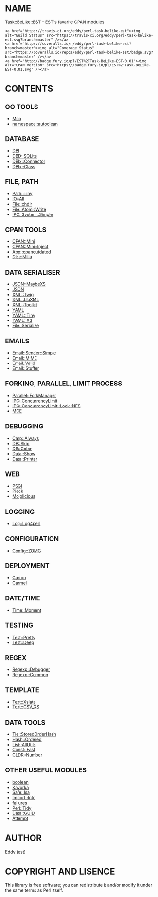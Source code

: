 # NAME

Task::BeLike::EST - EST's favarite CPAN modules

<div>

    <a href="https://travis-ci.org/eddy/perl-task-belike-est"><img alt="Build Status" src="https://travis-ci.org/eddy/perl-task-belike-est.svg?branch=master" /></a>
    <a href="https://coveralls.io/r/eddy/perl-task-belike-est?branch=master"><img alt="Coverage Status" src="https://coveralls.io/repos/eddy/perl-task-belike-est/badge.svg?branch=master" /></a>
    <a href="http://badge.fury.io/pl/EST%2FTask-BeLike-EST-0.01"><img alt="CPAN version" src="https://badge.fury.io/pl/EST%2FTask-BeLike-EST-0.01.svg" /></a>
</div>

# CONTENTS

## OO TOOLS

- [Moo](https://metacpan.org/pod/Moo)
- [namespace::autoclean](https://metacpan.org/pod/namespace::autoclean)

## DATABASE

- [DBI](https://metacpan.org/pod/DBI)
- [DBD::SQLite](https://metacpan.org/pod/DBD::SQLite)
- [DBIx::Connector](https://metacpan.org/pod/DBIx::Connector)
- [DBIx::Class](https://metacpan.org/pod/DBIx::Class)

## FILE, PATH

- [Path::Tiny](https://metacpan.org/pod/Path::Tiny)
- [IO::All](https://metacpan.org/pod/IO::All)
- [File::chdir](https://metacpan.org/pod/File::chdir)
- [File::AtomicWrite](https://metacpan.org/pod/File::AtomicWrite)
- [IPC::System::Simple](https://metacpan.org/pod/IPC::System::Simple)

## CPAN TOOLS

- [CPAN::Mini](https://metacpan.org/pod/CPAN::Mini)
- [CPAN::Mini::Inject](https://metacpan.org/pod/CPAN::Mini::Inject)
- [App::cpanoutdated](https://metacpan.org/pod/App::cpanoutdated)
- [Dist::Milla](https://metacpan.org/pod/Dist::Milla)

## DATA SERIALISER

- [JSON::MaybeXS](https://metacpan.org/pod/JSON::MaybeXS)
- [JSON](https://metacpan.org/pod/JSON)
- [XML::Twig](https://metacpan.org/pod/XML::Twig)
- [XML::LibXML](https://metacpan.org/pod/XML::LibXML)
- [XML::Toolkit](https://metacpan.org/pod/XML::Toolkit)
- [YAML](https://metacpan.org/pod/YAML)
- [YAML::Tiny](https://metacpan.org/pod/YAML::Tiny)
- [YAML::XS](https://metacpan.org/pod/YAML::XS)
- [File::Serialize](https://metacpan.org/pod/File::Serialize)

## EMAILS

- [Email::Sender::Simple](https://metacpan.org/pod/Email::Sender::Simple)
- [Email::MIME](https://metacpan.org/pod/Email::MIME)
- [Email::Valid](https://metacpan.org/pod/Email::Valid)
- [Email::Stuffer](https://metacpan.org/pod/Email::Stuffer)

## FORKING, PARALLEL, LIMIT PROCESS

- [Parallel::ForkManager](https://metacpan.org/pod/Parallel::ForkManager)
- [IPC::ConcurrencyLimit](https://metacpan.org/pod/IPC::ConcurrencyLimit)
- [IPC::ConcurrencyLimit::Lock::NFS](https://metacpan.org/pod/IPC::ConcurrencyLimit::Lock::NFS)
- [MCE](https://metacpan.org/pod/MCE)

## DEBUGGING

- [Carp::Always](https://metacpan.org/pod/Carp::Always)
- [DB::Skip](https://metacpan.org/pod/DB::Skip)
- [DB::Color](https://metacpan.org/pod/DB::Color)
- [Data::Show](https://metacpan.org/pod/Data::Show)
- [Data::Printer](https://metacpan.org/pod/Data::Printer)

## WEB

- [PSGI](https://metacpan.org/pod/PSGI)
- [Plack](https://metacpan.org/pod/Plack)
- [Mojolicious](https://metacpan.org/pod/Mojolicious)

## LOGGING

- [Log::Log4perl](https://metacpan.org/pod/Log::Log4perl)

## CONFIGURATION

- [Config::ZOMG](https://metacpan.org/pod/Config::ZOMG)

## DEPLOYMENT

- [Carton](https://metacpan.org/pod/Carton)
- [Carmel](https://metacpan.org/pod/Carmel)

## DATE/TIME

- [Time::Moment](https://metacpan.org/pod/Time::Moment)

## TESTING

- [Test::Pretty](https://metacpan.org/pod/Test::Pretty)
- [Test::Deep](https://metacpan.org/pod/Test::Deep)

## REGEX

- [Regexp::Debugger](https://metacpan.org/pod/Regexp::Debugger)
- [Regexp::Common](https://metacpan.org/pod/Regexp::Common)

## TEMPLATE

- [Text::Xslate](https://metacpan.org/pod/Text::Xslate)
- [Text::CSV\_XS](https://metacpan.org/pod/Text::CSV_XS)

## DATA TOOLS

- [Tie::StoredOrderHash](https://metacpan.org/pod/Tie::StoredOrderHash)
- [Hash::Ordered](https://metacpan.org/pod/Hash::Ordered)
- [List::AllUtils](https://metacpan.org/pod/List::AllUtils)
- [Const::Fast](https://metacpan.org/pod/Const::Fast)
- [CLDR::Number](https://metacpan.org/pod/CLDR::Number)

## OTHER USEFUL MODULES

- [boolean](https://metacpan.org/pod/boolean)
- [Kavorka](https://metacpan.org/pod/Kavorka)
- [Safe::Isa](https://metacpan.org/pod/Safe::Isa)
- [Import::Into](https://metacpan.org/pod/Import::Into)
- [failures](https://metacpan.org/pod/failures)
- [Perl::Tidy](https://metacpan.org/pod/Perl::Tidy)
- [Data::GUID](https://metacpan.org/pod/Data::GUID)
- [Attempt](https://metacpan.org/pod/Attempt)

# AUTHOR

Eddy (est) 

# COPYRIGHT AND LISENCE

This library is free software; you can redistribute it and/or modify
it under the same terms as Perl itself.
